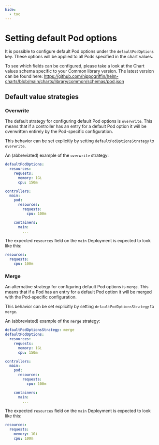 ```yaml
---
hide:
  - toc
---
```


# Setting default Pod options

It is possible to configure default Pod options under the `defaultPodOptions` key. These options will be applied to all Pods specified in the chart values.

To see which fields can be configured, please take a look at the Chart values schema specific to your Common library version. The latest version can be found here: https://github.com/hippogriffin/helm-charts/blob/main/charts/library/common/schemas/pod.json

## Default value strategies

### Overwrite

The default strategy for configuring default Pod options is `overwrite`. This means that if a controller has an entry for a default Pod option it will be overwritten entirely by the Pod-specific configuration.

This behavior can be set explicitly by setting `defaultPodOptionsStrategy` to `overwrite`.

An (abbreviated) example of the `overwrite` strategy:

```yaml
defaultPodOptions:
  resources:
    requests:
      memory: 1Gi
      cpu: 150m

controllers:
  main:
    pod:
      resources:
        requests:
          cpu: 100m

    containers:
      main:
        ...
```

The expected `resources` field on the `main` Deployment is expected to look like this:

```yaml
resources:
  requests:
    cpu: 100m
```

### Merge

An alternative strategy for configuring default Pod options is `merge`. This means that if a Pod has an entry for a default Pod option it will be merged with the Pod-specific configuration.

This behavior can be set explicitly by setting `defaultPodOptionsStrategy` to `merge`.

An (abbreviated) example of the `merge` strategy:

```yaml
defaultPodOptionsStrategy: merge
defaultPodOptions:
  resources:
    requests:
      memory: 1Gi
      cpu: 150m

controllers:
  main:
    pod:
      resources:
        requests:
          cpu: 100m

    containers:
      main:
        ...
```

The expected `resources` field on the `main` Deployment is expected to look like this:

```yaml
resources:
  requests:
    memory: 1Gi
    cpu: 100m
```
